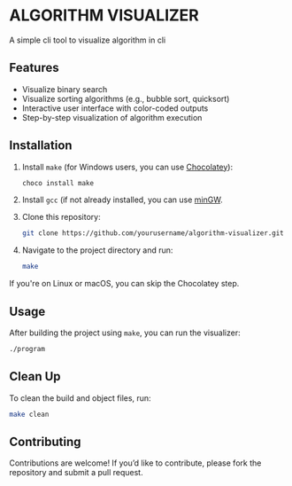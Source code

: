 # ALGORITHM VISUALIZER
A simple cli tool to visualize algorithm in cli


## Features
- Visualize binary search
- Visualize sorting algorithms (e.g., bubble sort, quicksort)
- Interactive user interface with color-coded outputs
- Step-by-step visualization of algorithm execution


## Installation

1. Install `make` (for Windows users, you can use [Chocolatey](https://chocolatey.org/)):
   ```bash
   choco install make
   ```

2. Install `gcc` (if not already installed, you can use [minGW](https://sourceforge.net/projects/mingw/).

3. Clone this repository:
   ```bash
   git clone https://github.com/yourusername/algorithm-visualizer.git
   ```

4. Navigate to the project directory and run:
   ```bash
   make
   ```

If you're on Linux or macOS, you can skip the Chocolatey step.


## Usage
After building the project using `make`, you can run the visualizer:

```bash
./program
```


## Clean Up
To clean the build and object files, run:
```bash
make clean
```

## Contributing
Contributions are welcome! If you’d like to contribute, please fork the repository and submit a pull request.
